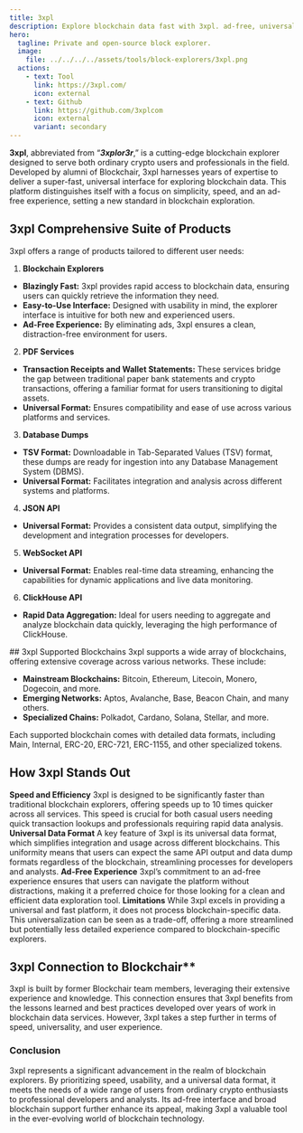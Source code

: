 ```yaml
---
title: 3xpl
description: Explore blockchain data fast with 3xpl. ad-free, universal format, and support for most popular blockchains.
hero:
  tagline: Private and open-source block explorer.
  image: 
    file: ../../../../assets/tools/block-explorers/3xpl.png
  actions:
    - text: Tool
      link: https://3xpl.com/
      icon: external
    - text: Github
      link: https://github.com/3xplcom
      icon: external
      variant: secondary
---
```


**3xpl**, abbreviated from “***3xplor3r***,” is a cutting-edge blockchain explorer designed to serve both ordinary crypto users and professionals in the field. Developed by alumni of Blockchair, 3xpl harnesses years of expertise to deliver a super-fast, universal interface for exploring blockchain data. This platform distinguishes itself with a focus on simplicity, speed, and an ad-free experience, setting a new standard in blockchain exploration.

## 3xpl Comprehensive Suite of Products
3xpl offers a range of products tailored to different user needs:

1. **Blockchain Explorers**
  - **Blazingly Fast:** 3xpl provides rapid access to blockchain data, ensuring users can quickly retrieve the information they need.
  - **Easy-to-Use Interface:** Designed with usability in mind, the explorer interface is intuitive for both new and experienced users.
  - **Ad-Free Experience:** By eliminating ads, 3xpl ensures a clean, distraction-free environment for users.
2. **PDF Services**
  - **Transaction Receipts and Wallet Statements:** These services bridge the gap between traditional paper bank statements and crypto transactions, offering a familiar format for users transitioning to digital assets.
  - **Universal Format:** Ensures compatibility and ease of use across various platforms and services.
3. **Database Dumps**
  - **TSV Format:** Downloadable in Tab-Separated Values (TSV) format, these dumps are ready for ingestion into any Database Management System (DBMS).
  - **Universal Format:** Facilitates integration and analysis across different systems and platforms.
4. **JSON API**
  - **Universal Format:** Provides a consistent data output, simplifying the development and integration processes for developers.
5. **WebSocket API**
  - **Universal Format:** Enables real-time data streaming, enhancing the capabilities for dynamic applications and live data monitoring.
6. **ClickHouse API**
  - **Rapid Data Aggregation:** Ideal for users needing to aggregate and analyze blockchain data quickly, leveraging the high performance of ClickHouse.

## 3xpl Supported Blockchains
3xpl supports a wide array of blockchains, offering extensive coverage across various networks. These include:
- **Mainstream Blockchains:** Bitcoin, Ethereum, Litecoin, Monero, Dogecoin, and more.
- **Emerging Networks:** Aptos, Avalanche, Base, Beacon Chain, and many others.
- **Specialized Chains:** Polkadot, Cardano, Solana, Stellar, and more.

Each supported blockchain comes with detailed data formats, including Main, Internal, ERC-20, ERC-721, ERC-1155, and other specialized tokens.

## How 3xpl Stands Out
**Speed and Efficiency** 3xpl is designed to be significantly faster than traditional blockchain explorers, offering speeds up to 10 times quicker across all services. This speed is crucial for both casual users needing quick transaction lookups and professionals requiring rapid data analysis.
**Universal Data Format** A key feature of 3xpl is its universal data format, which simplifies integration and usage across different blockchains. This uniformity means that users can expect the same API output and data dump formats regardless of the blockchain, streamlining processes for developers and analysts.
**Ad-Free Experience** 3xpl’s commitment to an ad-free experience ensures that users can navigate the platform without distractions, making it a preferred choice for those looking for a clean and efficient data exploration tool.
**Limitations** While 3xpl excels in providing a universal and fast platform, it does not process blockchain-specific data. This universalization can be seen as a trade-off, offering a more streamlined but potentially less detailed experience compared to blockchain-specific explorers.

## 3xpl Connection to Blockchair**
3xpl is built by former Blockchair team members, leveraging their extensive experience and knowledge. This connection ensures that 3xpl benefits from the lessons learned and best practices developed over years of work in blockchain data services. However, 3xpl takes a step further in terms of speed, universality, and user experience.

### Conclusion
3xpl represents a significant advancement in the realm of blockchain explorers. By prioritizing speed, usability, and a universal data format, it meets the needs of a wide range of users from ordinary crypto enthusiasts to professional developers and analysts. Its ad-free interface and broad blockchain support further enhance its appeal, making 3xpl a valuable tool in the ever-evolving world of blockchain technology.
